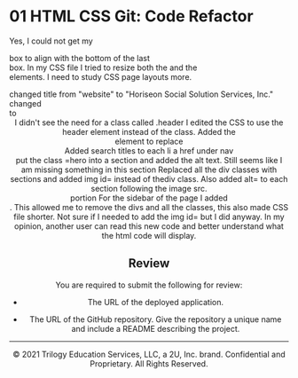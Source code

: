 # 01 HTML CSS Git: Code Refactor

Yes, I could not get my <aside> box to align with the bottom of the last <section> box. In my CSS file I tried to resize both the <sections> and the <aside> elements. I need to study CSS page layouts more.
  
<head>
changed title from "website" to "Horiseon Social Solution Services, Inc."
</head>

<body>
changed <div class="header"> to <header> I didn't see the need for a class called .header I edited the CSS to use the header element instead of the class.
Added the <nav> element to replace <div>
Added search titles to each li a href under nav
</body>

<section> put the class =hero into a section and added the alt text. Still seems like I am missing something in this
section
Replaced all the div classes with sections and added img id= instead of thediv class.
Also added alt= to each section following the image src.

<aside> portion
For the sidebar of the page I added <aside>. This allowed me to remove the divs and  
all the classes, this also made CSS file shorter.
Not sure if I needed to add the img id= but I did anyway. In my opinion, another user can read this new code
and better understand what the html code will display.


## Review

You are required to submit the following for review:

* The URL of the deployed application.

* The URL of the GitHub repository. Give the repository a unique name and include a README describing the project.

- - -
© 2021 Trilogy Education Services, LLC, a 2U, Inc. brand. Confidential and Proprietary. All Rights Reserved.
